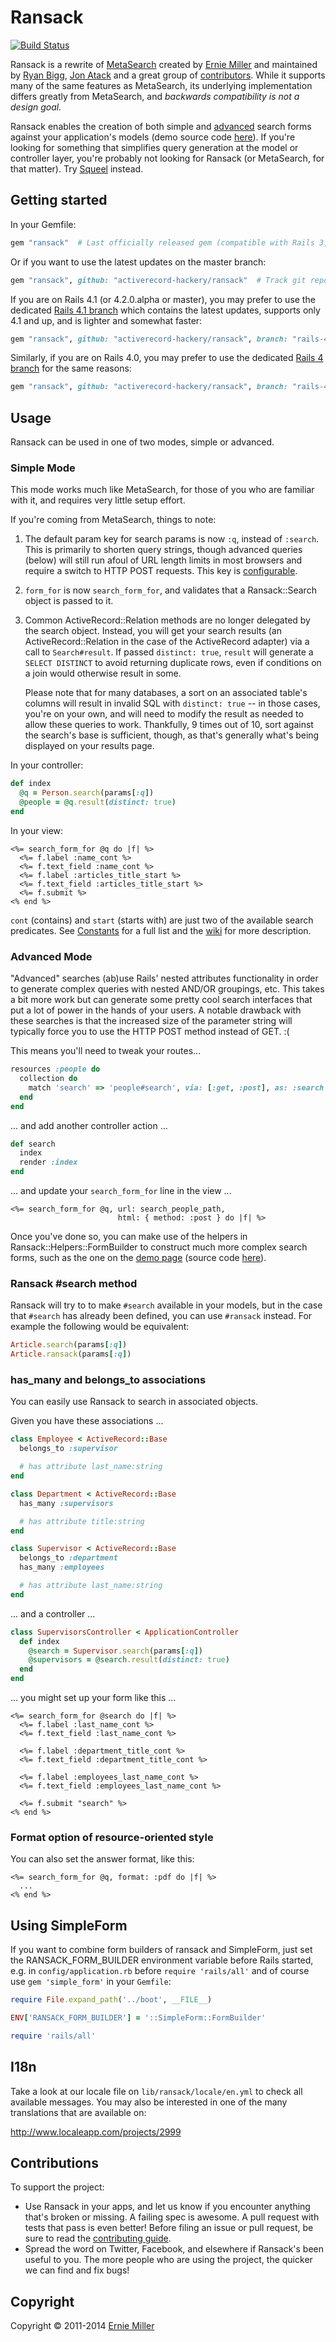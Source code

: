 # Ransack

[![Build Status](https://travis-ci.org/activerecord-hackery/ransack.svg)](https://travis-ci.org/activerecord-hackery/ransack)

Ransack is a rewrite of [MetaSearch](https://github.com/activerecord-hackery/meta_search) created by [Ernie Miller](http://twitter.com/erniemiller) and maintained by [Ryan Bigg](http://twitter.com/ryanbigg), [Jon Atack](http://twitter.com/jonatack) and a great group of [contributors](https://github.com/activerecord-hackery/ransack/graphs/contributors). While it
supports many of the same features as MetaSearch, its underlying implementation differs
greatly from MetaSearch, and _backwards compatibility is not a design goal._

Ransack enables the creation of both simple and [advanced](http://ransack-demo.herokuapp.com/users/advanced_search)
search forms against your application's models (demo source code [here](https://github.com/activerecord-hackery/ransack_demo)). If you're looking for something that
simplifies query generation at the model or controller layer, you're probably not looking
for Ransack (or MetaSearch, for that matter). Try
[Squeel](https://github.com/activerecord-hackery/squeel) instead.

## Getting started

In your Gemfile:

```ruby
gem "ransack"  # Last officially released gem (compatible with Rails 3, 4.0 and 4.1!)
```

Or if you want to use the latest updates on the master branch:

```ruby
gem "ransack", github: "activerecord-hackery/ransack"  # Track git repo
```

If you are on Rails 4.1 (or 4.2.0.alpha or master), you may prefer to use the dedicated [Rails 4.1 branch](https://github.com/activerecord-hackery/ransack/tree/rails-4.1) which contains the latest updates, supports only 4.1 and up, and is lighter and somewhat faster:

```ruby
gem "ransack", github: "activerecord-hackery/ransack", branch: "rails-4.1"
```

Similarly, if you are on Rails 4.0, you may prefer to use the dedicated [Rails 4 branch](https://github.com/activerecord-hackery/ransack/tree/rails-4) for the same reasons:

```ruby
gem "ransack", github: "activerecord-hackery/ransack", branch: "rails-4"
```

## Usage

Ransack can be used in one of two modes, simple or advanced.

### Simple Mode

This mode works much like MetaSearch, for those of you who are familiar with it, and
requires very little setup effort.

If you're coming from MetaSearch, things to note:

  1. The default param key for search params is now `:q`, instead of `:search`. This is
     primarily to shorten query strings, though advanced queries (below) will still
     run afoul of URL length limits in most browsers and require a switch to HTTP
     POST requests. This key is
[configurable](https://github.com/activerecord-hackery/ransack/wiki/Configuration).

  2. `form_for` is now `search_form_for`, and validates that a Ransack::Search object
     is passed to it.

  3. Common ActiveRecord::Relation methods are no longer delegated by the search object.
     Instead, you will get your search results (an ActiveRecord::Relation in the case of
     the ActiveRecord adapter) via a call to `Search#result`. If passed `distinct: true`,
     `result` will generate a `SELECT DISTINCT` to avoid returning duplicate rows, even if
     conditions on a join would otherwise result in some.

     Please note that for many databases, a sort on an associated table's columns will
     result in invalid SQL with `distinct: true` -- in those cases, you're on your own,
     and will need to modify the result as needed to allow these queries to work. Thankfully,
     9 times out of 10, sort against the search's base is sufficient, though, as that's
     generally what's being displayed on your results page.

In your controller:

```ruby
def index
  @q = Person.search(params[:q])
  @people = @q.result(distinct: true)
end
```

In your view:

```erb
<%= search_form_for @q do |f| %>
  <%= f.label :name_cont %>
  <%= f.text_field :name_cont %>
  <%= f.label :articles_title_start %>
  <%= f.text_field :articles_title_start %>
  <%= f.submit %>
<% end %>
```

`cont` (contains) and `start` (starts with) are just two of the available search predicates.
See [Constants](https://github.com/activerecord-hackery/ransack/blob/master/lib/ransack/constants.rb) for a full list and the [wiki](https://github.com/activerecord-hackery/ransack/wiki/Basic-Searching) for more description.

### Advanced Mode

"Advanced" searches (ab)use Rails' nested attributes functionality in order to generate
complex queries with nested AND/OR groupings, etc. This takes a bit more work but can
generate some pretty cool search interfaces that put a lot of power in the hands of
your users. A notable drawback with these searches is that the increased size of the
parameter string will typically force you to use the HTTP POST method instead of GET. :(

This means you'll need to tweak your routes...

```ruby
resources :people do
  collection do
    match 'search' => 'people#search', via: [:get, :post], as: :search
  end
end
```

... and add another controller action ...

```ruby
def search
  index
  render :index
end
```

... and update your `search_form_for` line in the view ...

```erb
<%= search_form_for @q, url: search_people_path,
                        html: { method: :post } do |f| %>
```

Once you've done so, you can make use of the helpers in Ransack::Helpers::FormBuilder to
construct much more complex search forms, such as the one on the
[demo page](http://ransack-demo.heroku.com) (source code [here](https://github.com/activerecord-hackery/ransack_demo)).

### Ransack #search method

Ransack will try to to make `#search` available in your models, but in the case that `#search` has already been defined, you can use `#ransack` instead. For example the following would be equivalent:

```ruby
Article.search(params[:q])
Article.ransack(params[:q])
```

### has_many and belongs_to associations

You can easily use Ransack to search in associated objects.

Given you have these associations ...

```ruby
class Employee < ActiveRecord::Base
  belongs_to :supervisor

  # has attribute last_name:string
end

class Department < ActiveRecord::Base
  has_many :supervisors

  # has attribute title:string
end

class Supervisor < ActiveRecord::Base
  belongs_to :department
  has_many :employees

  # has attribute last_name:string
end
```

... and a controller ...

```ruby
class SupervisorsController < ApplicationController
  def index
    @search = Supervisor.search(params[:q])
    @supervisors = @search.result(distinct: true)
  end
end
```

... you might set up your form like this ...

```erb
<%= search_form_for @search do |f| %>
  <%= f.label :last_name_cont %>
  <%= f.text_field :last_name_cont %>

  <%= f.label :department_title_cont %>
  <%= f.text_field :department_title_cont %>

  <%= f.label :employees_last_name_cont %>
  <%= f.text_field :employees_last_name_cont %>

  <%= f.submit "search" %>
<% end %>
```

### Format option of resource-oriented style

You can also set the answer format, like this:

```erb
<%= search_form_for @q, format: :pdf do |f| %>
  ...
<% end %>
```

## Using SimpleForm

If you want to combine form builders of ransack and SimpleForm, just set the RANSACK_FORM_BUILDER environment variable before Rails started, e.g. in ``config/application.rb`` before ``require 'rails/all'`` and of course use ``gem 'simple_form'`` in your ``Gemfile``:
```ruby
require File.expand_path('../boot', __FILE__)

ENV['RANSACK_FORM_BUILDER'] = '::SimpleForm::FormBuilder'

require 'rails/all'
```

## I18n

Take a look at our locale file on ``lib/ransack/locale/en.yml`` to check all available messages. You may also be interested in one of the many translations that are available on:

http://www.localeapp.com/projects/2999

## Contributions

To support the project:

* Use Ransack in your apps, and let us know if you encounter anything that's broken or missing. A failing spec is awesome. A pull request with tests that pass is even better! Before filing an issue or pull request, be sure to read the [contributing guide](https://github.com/activerecord-hackery/ransack/blob/master/CONTRIBUTING.md).
* Spread the word on Twitter, Facebook, and elsewhere if Ransack's been useful to you. The more people who are using the project, the quicker we can find and fix bugs!

## Copyright

Copyright &copy; 2011-2014 [Ernie Miller](http://twitter.com/erniemiller)
